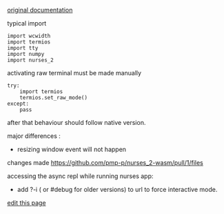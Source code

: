 
[original documentation](https://salt-die.github.io/nurses_2/index.html)

typical import
```
import wcwidth
import termios
import tty
import numpy
import nurses_2
```


activating raw terminal must be made manually

```
try:
    import termios
    termios.set_raw_mode()
except:
    pass
```

after that behaviour should follow native version.



major differences :
  - resizing window event will not happen



changes made https://github.com/pmp-p/nurses_2-wasm/pull/1/files


accessing the async repl  while running nurses app:
 - add ?-i ( or #debug for older versions) to url to force interactive mode.




[edit this page](https://github.com/pygame-web/pygame-web.github.io/edit/main/wiki/pkg/nurses_2/README.md)

